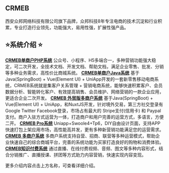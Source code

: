 ## CRMEB

西安众邦网络科技有限公司旗下品牌，众邦科技8年专注电商的技术沉淀和行业积累，专业打造行业领先，功能强大，易用性强，扩展性强产品。

## ⭐️系统介绍 ⭐️

**[CRMEB单商户PHP系统](http://crmeb.com/web/index/criteria)**
公众号、小程序、H5多端合一，多种营销功能强大稳定，可二次开发，全技术文档、开发文档、帮助文档，满足企业零售、批发、分销等多种业务需求，高性价比商城系统。
**[CRMEB单商户Java系统](http://crmeb.com/web/index/java)**
基于Java(SpringBoot) + Vue(Element UI) + UniApp开发的一套新零售移动电商系统，CRMEB系统就是集客户关系管理 + 营销电商系统，能够快速积累客户、会员数据分析、智能转化客户、有效提高销售、会员维护、网络营销的一款企业应用，更适合企业二次开发。
**[CRMEB 外贸版多商户系统](http://crmeb.com/web/index/java)**
基于Java(SpringBoot) + Vue(Element UI) + UniApp，和NuxtJS开发，针对境外交易，第三方社交登录有Google   Twitter   Facebook登录，市场占有最大的 Stripe支付(信用卡) 和 Paypal支付。商户入驻方式运营为一体，打造商户和用户完善的运营方式，多语言，方便二开。
**[CRMEB Pro系统](http://crmeb.com/web/index/pro)**
Uniapp+Swoole4+Tp6，DIY自由设计页面，支持APP快速打包上架应用市场，高性能高并发，更有多种新营销功能满足您的运营需求。
**[CRMEB 多商户系统](http://crmeb.com/web/index/merchant)**
多商户系统支持自营、招商、联营等多种运营模式，帮助企业快速自己的综合商城平台，完善的系统功能为买家打造良好的购物和消费体验。
**[CRMEB知识付费系统](http://crmeb.com/web/index/read)**
通过直播、在线付费视频、音频、图文等多种内容形式，结合分销推广、直播授课、拼团等方式助力内容营销，快速实现内容变现。

更多介绍内容点击上方名称，可查看详细介绍。